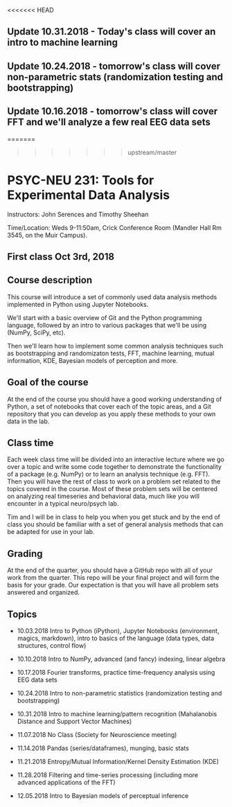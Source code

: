 <<<<<<< HEAD
## Update 10.31.2018 - Today's class will cover an intro to machine learning

## Update 10.24.2018 - tomorrow's class will cover non-parametric stats (randomization testing and bootstrapping)

## Update 10.16.2018 - tomorrow's class will cover FFT and we'll analyze a few real EEG data sets

              
=======
>>>>>>> upstream/master
# PSYC-NEU 231: Tools for Experimental Data Analysis 
Instructors: John Serences and Timothy Sheehan

Time/Location: Weds 9-11:50am, Crick Conference Room (Mandler Hall Rm 3545, on the Muir Campus). 

## First class Oct 3rd, 2018

## Course description
This course will introduce a set of commonly used data analysis methods implemented in Python using Jupyter Notebooks. 

We'll start with a basic overview of Git and the Python programming language, followed by an intro to various packages that we'll be using (NumPy, SciPy, etc). 

Then we'll learn how to implement some common analysis techniques such as bootstrapping and randomizaton tests, FFT, machine learning, mutual information, KDE, Bayesian models of perception and more.  

## Goal of the course
At the end of the course you should have a good working understanding of Python, a set of notebooks that cover each of the topic areas, and a Git repository that you can develop as you apply these methods to your own data in the lab. 

## Class time
Each week class time will be divided into an interactive lecture where we go over a topic and write some code together to demonstrate the functionality of a package (e.g. NumPy) or to learn an analysis technique (e.g. FFT). Then you will have the rest of class to work on a problem set related to the topics covered in the course. Most of these problem sets will be centered on analyzing real timeseries and behavioral data, much like you will encounter in a typical neuro/psych lab. 

Tim and I will be in class to help you when you get stuck and by the end of class you should be familiar with a set of general analysis methods that can be adapted for use in your lab. 

## Grading
At the end of the quarter, you should have a GitHub repo with all of your work from the quarter. This repo will be your final project and will form the basis for your grade. Our expectation is that you will have all problem sets answered and organized.

## Topics 
* 10.03.2018 Intro to Python (iPython), Jupyter Notebooks (environment, magics, markdown), intro to basics of the language (data types, data structures, control flow)

* 10.10.2018 Intro to NumPy, advanced (and fancy) indexing, linear algebra 

* 10.17.2018 Fourier transforms, practice time-frequency analysis using EEG data sets 

* 10.24.2018 Intro to non-parametric statistics (randomization testing and bootstrapping)

* 10.31.2018 Intro to machine learning/pattern recognition (Mahalanobis Distance and Support Vector Machines) 

* 11.07.2018 No Class (Society for Neuroscience meeting)

* 11.14.2018 Pandas (series/dataframes), munging, basic stats 

* 11.21.2018 Entropy/Mutual Information/Kernel Density Estimation (KDE)

* 11.28.2018 Filtering and time-series processing (including more advanced applications of the FFT)

* 12.05.2018 Intro to Bayesian models of perceptual inference  

